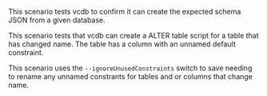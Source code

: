 This scenario tests vcdb to confirm it can create the expected schema JSON from a given database.

This scenario tests that vcdb can create a ALTER table script for a table that has changed name. 
The table has a column with an unnamed default constraint.

This scenario uses the `--ignoreUnusedConstraints` switch to save needing to rename any unnamed constrants for tables and or columns that change name.
